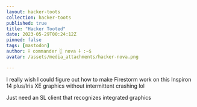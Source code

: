 ```yaml
---
layout: hacker-toots
collection: hacker-toots
published: true
title: "Hacker Tooted"
date: 2023-05-29T00:24:12Z
pinned: false
tags: [mastodon]
author: ⸸ commander ░ nova ⸸ :~$
avatar: /assets/media_attachments/hacker-nova.png

---
```


<p>I really wish I could figure out how to make Firestorm work on this Inspiron 14 plus/Iris XE graphics without intermittent crashing lol </p><p>Just need an SL client that recognizes integrated graphics</p>


